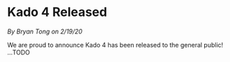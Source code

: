 # Kado 4 Released
*By Bryan Tong on 2/19/20*

We are proud to announce Kado 4 has been released to the general public! ...TODO